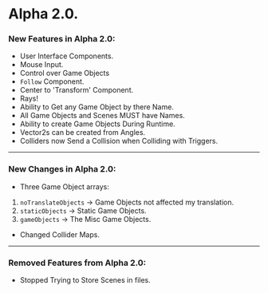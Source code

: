 # Alpha 2.0.

### New Features in Alpha 2.0:
 - User Interface Components.
 - Mouse Input.
 - Control over Game Objects
 - `Follow` Component.
 - Center to 'Transform' Component.
 - Rays!
 - Ability to Get any Game Object by there Name.
 - All Game Objects and Scenes MUST have Names.
 - Ability to create Game Objects During Runtime.
 - Vector2s can be created from Angles.
 - Colliders now Send a Collision when Colliding with Triggers.
---
### New Changes in Alpha 2.0:
 - Three Game Object arrays:
  1) `noTranslateObjects` -> Game Objects not affected my translation.
  2) `staticObjects` -> Static Game Objects.
  3) `gameObjects` -> The Misc Game Objects.
 - Changed Collider Maps.
---
### Removed Features from Alpha 2.0:
 - Stopped Trying to Store Scenes in files.